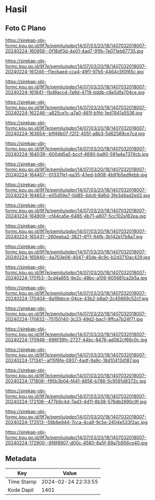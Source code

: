 # Hasil

## Foto C Plano

https://sirekap-obj-formc.kpu.go.id/9f7e/pemilu/pdpr/14/07/03/20/18/1407032018007-20240224-160958--0f18df3d-4e01-4ad7-91fb-7e071eb67735.jpg

https://sirekap-obj-formc.kpu.go.id/9f7e/pemilu/pdpr/14/07/03/20/18/1407032018007-20240224-161246--f1ecbaed-cca4-49f1-97b5-4464c5f0f65c.jpg

https://sirekap-obj-formc.kpu.go.id/9f7e/pemilu/pdpr/14/07/03/20/18/1407032018007-20240224-161841--fbd9accd-7a9d-4719-bddb-c6e5dfa704ce.jpg

https://sirekap-obj-formc.kpu.go.id/9f7e/pemilu/pdpr/14/07/03/20/18/1407032018007-20240224-162246--a825ce1c-a7a0-461f-b1fd-1ed7841a5536.jpg

https://sirekap-obj-formc.kpu.go.id/9f7e/pemilu/pdpr/14/07/03/20/18/1407032018007-20240224-163654--bff46b07-f2f2-405f-a8b3-5d62569ce7cd.jpg

https://sirekap-obj-formc.kpu.go.id/9f7e/pemilu/pdpr/14/07/03/20/18/1407032018007-20240224-164039--600dd5a5-bccf-4690-ba80-591a4a7374cb.jpg

https://sirekap-obj-formc.kpu.go.id/9f7e/pemilu/pdpr/14/07/03/20/18/1407032018007-20240224-164407--01337fe1-ea35-43ed-b908-4b91b5ed9ebb.jpg

https://sirekap-obj-formc.kpu.go.id/9f7e/pemilu/pdpr/14/07/03/20/18/1407032018007-20240224-164653--e05d59e7-0d85-4dc6-8d6d-3fe3d4ad2e02.jpg

https://sirekap-obj-formc.kpu.go.id/9f7e/pemilu/pdpr/14/07/03/20/18/1407032018007-20240224-164909--cf44ca5e-6485-4b71-a807-5cc102a162ea.jpg

https://sirekap-obj-formc.kpu.go.id/9f7e/pemilu/pdpr/14/07/03/20/18/1407032018007-20240224-165431--260eeba2-3821-4f11-94fb-3b142e17b8a7.jpg

https://sirekap-obj-formc.kpu.go.id/9f7e/pemilu/pdpr/14/07/03/20/18/1407032018007-20240224-165840--4a703e06-4047-45de-8c9c-b2d3710ac429.jpg

https://sirekap-obj-formc.kpu.go.id/9f7e/pemilu/pdpr/14/07/03/20/18/1407032018007-20240224-170153--3cd4a855-9e2c-48bc-a109-605681ca2b5a.jpg

https://sirekap-obj-formc.kpu.go.id/9f7e/pemilu/pdpr/14/07/03/20/18/1407032018007-20240224-170404--8a19bbce-04ce-43b2-b8a0-2c45669c52cf.jpg

https://sirekap-obj-formc.kpu.go.id/9f7e/pemilu/pdpr/14/07/03/20/18/1407032018007-20240224-170632--75150140-3c23-49d2-bac1-9ffca7b24f71.jpg

https://sirekap-obj-formc.kpu.go.id/9f7e/pemilu/pdpr/14/07/03/20/18/1407032018007-20240224-170946--696f39fc-2727-44bc-8476-ad062cf66c0c.jpg

https://sirekap-obj-formc.kpu.go.id/9f7e/pemilu/pdpr/14/07/03/20/18/1407032018007-20240224-171341--af15f6fe-0937-4adf-9a9c-18d10413d187.jpg

https://sirekap-obj-formc.kpu.go.id/9f7e/pemilu/pdpr/14/07/03/20/18/1407032018007-20240224-171808--f95b3b04-f441-4856-b788-5c9591d8372c.jpg

https://sirekap-obj-formc.kpu.go.id/9f7e/pemilu/pdpr/14/07/03/20/18/1407032018007-20240224-172108--477b9c4d-7ad3-4d11-8b38-576db2690c9f.jpg

https://sirekap-obj-formc.kpu.go.id/9f7e/pemilu/pdpr/14/07/03/20/18/1407032018007-20240224-172513--56b6e944-7cca-4ca9-9c5e-2404e533f2ac.jpg

https://sirekap-obj-formc.kpu.go.id/9f7e/pemilu/pdpr/14/07/03/20/18/1407032018007-20240224-172900--6f6f8907-d00c-4580-8a5f-89a7b956ce40.jpg


## Metadata

| Key        | Value               |
| ---------- | ------------------- |
| Time Stamp | 2024-02-24 22:33:55 |
| Kode Dapil | 1401                |



